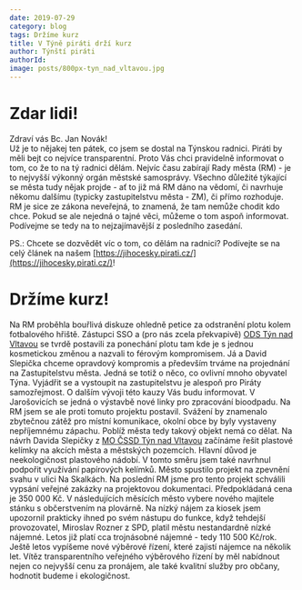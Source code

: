```yaml
---
date: 2019-07-29
category: blog
tags: Držíme kurz
title: V Týně piráti drží kurz
author: Týnští piráti
authorId:
image: posts/800px-tyn_nad_vltavou.jpg
---
```


Zdar lidi!
==================================================
Zdraví vás Bc. Jan Novák!  
Už je to nějakej ten pátek, co jsem se dostal na Týnskou radnici. Piráti by měli bejt co nejvíce transparentní. Proto Vás chci pravidelně informovat o tom, co že to na tý radnici dělám. Nejvíc času zabírají Rady města (RM) - je to nejvyšší výkonný orgán městské samosprávy. Všechno důležité týkající se města tudy nějak projde - ať to již má RM dáno na vědomí, či navrhuje někomu dalšímu (typicky zastupitelstvu města - ZM), či přímo rozhoduje. RM je sice ze zákona neveřejná, to znamená, že tam nemůže chodit kdo chce. Pokud se ale nejedná o tajné věci, můžeme o tom aspoň informovat. Podívejme se tedy na to nejzajímavější z posledního zasedání.

PS.: Chcete se dozvědět víc o tom, co dělám na radnici? Podívejte se na celý článek na našem [https://jihocesky.pirati.cz/](https://jihocesky.pirati.cz/)!

Držíme kurz!
==================================================

Na RM proběhla bouřlivá diskuze ohledně petice za odstranění plotu kolem fotbalového hřiště. Zástupci SSO a (pro nás zcela překvapivě) [ODS Týn nad Vltavou](https://www.facebook.com/ODS-T%C3%BDn-nad-Vltavou-501697716910855/) se tvrdě postavili za ponechání plotu tam kde je s jednou kosmetickou změnou a nazvali to férovým kompromisem. Já a David Slepička chceme opravdový kompromis a především trváme na projednání na Zastupitelstvu města. Jedná se totiž o něco, co ovlivní mnoho obyvatel Týna. Vyjádřit se a vystoupit na zastupitelstvu je alespoň pro Piráty samozřejmost. O dalším vývoji této kauzy Vás budu informovat.
V Jarošovicích se jedná o výstavbě nové linky pro zpracování bioodpadu. Na RM jsem se ale proti tomuto projektu postavil. Svážení by znamenalo zbytečnou zátěž pro místní komunikace, okolní obce by byly vystaveny nepříjemnému zápachu. Poblíž města tedy takový objekt nemá co dělat.
Na návrh Davida Slepičky z [MO ČSSD Týn nad Vltavou](https://www.facebook.com/MO-ČSSD-Týn-nad-Vltavou-187532248110957) začínáme řešit plastové kelímky na akcích města a městských pozemcích. Hlavní důvod je neekologičnost plastového nádobí. V tomto směru jsem také navrhnul podpořit využívání papírových kelímků.
Město spustilo projekt na zpevnění svahu v ulici Na Skalkách. Na poslední RM jsme pro tento projekt schválili vypsání veřejné zakázky na projektovou dokumentaci. Předpokládaná cena je 350 000 Kč.
V následujících měsících město vybere nového majitele stánku s občerstvením na plovárně. Na nízký nájem za kiosek jsem upozornil prakticky ihned po svém nástupu do funkce, když tehdejší provozovatel, Miroslav Rozner z SPD, platil městu nestandardně nízké nájemné. Letos již platí cca trojnásobné nájemné - tedy 110 500 Kč/rok. Ještě letos vypíšeme nové výběrové řízení, které zajistí nájemce na několik let. Vítěz transparentního veřejného výběrového řízení by měl nabídnout nejen co nejvyšší cenu za pronájem, ale také kvalitní služby pro občany, hodnotit budeme i ekologičnost.
